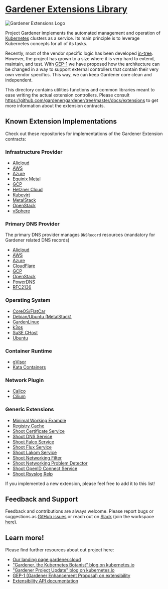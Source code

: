 # [Gardener Extensions Library](https://gardener.cloud)

![Gardener Extensions Logo](../logo/gardener-extensions-large.png)

Project Gardener implements the automated management and operation of [Kubernetes](https://kubernetes.io/) clusters as a service. Its main principle is to leverage Kubernetes concepts for all of its tasks.

Recently, most of the vendor specific logic has been developed [in-tree](https://github.com/gardener/gardener). However, the project has grown to a size where it is very hard to extend, maintain, and test. With [GEP-1](https://github.com/gardener/gardener/blob/master/docs/proposals/01-extensibility.md) we have proposed how the architecture can be changed in a way to support external controllers that contain their very own vendor specifics. This way, we can keep Gardener core clean and independent.

This directory contains utilities functions and common libraries meant to ease writing the actual extension controllers.
Please consult https://github.com/gardener/gardener/tree/master/docs/extensions to get more information about the extension contracts.

## Known Extension Implementations

Check out these repositories for implementations of the Gardener Extension contracts:

### Infrastructure Provider

- [Alicloud](https://github.com/gardener/gardener-extension-provider-alicloud)
- [AWS](https://github.com/gardener/gardener-extension-provider-aws)
- [Azure](https://github.com/gardener/gardener-extension-provider-azure)
- [Equinix Metal](https://github.com/gardener/gardener-extension-provider-equinix-metal)
- [GCP](https://github.com/gardener/gardener-extension-provider-gcp)
- [Hetzner Cloud](https://github.com/23technologies/gardener-extension-provider-hcloud)
- [Kubevirt](https://github.com/gardener/gardener-extension-provider-kubevirt)
- [MetalStack](https://github.com/metal-stack/gardener-extension-provider-metal)
- [OpenStack](https://github.com/gardener/gardener-extension-provider-openstack)
- [vSphere](https://github.com/gardener/gardener-extension-provider-vsphere)

### Primary DNS Provider

The primary DNS provider manages `DNSRecord` resources (mandatory for Gardener related DNS records)

- [Alicloud](https://github.com/gardener/gardener-extension-provider-alicloud)
- [AWS](https://github.com/gardener/gardener-extension-provider-aws)
- [Azure](https://github.com/gardener/gardener-extension-provider-azure)
- [CloudFlare](https://github.com/schrodit/gardener-extension-provider-dns-cloudflare)
- [GCP](https://github.com/gardener/gardener-extension-provider-gcp)
- [OpenStack](https://github.com/gardener/gardener-extension-provider-openstack)
- [PowerDNS](https://github.com/metal-stack/gardener-extension-dns-powerdns)
- [RFC2136](https://github.com/Avarei/gardener-extension-dns-rfc2136)

### Operating System

- [CoreOS/FlatCar](https://github.com/gardener/gardener-extension-os-coreos)
- [Debian/Ubuntu (MetalStack)](https://github.com/metal-stack/os-metal-extension)
- [GardenLinux](https://github.com/gardener/gardener-extension-os-gardenlinux)
- [k3os](https://github.com/23technologies/gardener-extension-os-k3os)
- [SuSE CHost](https://github.com/gardener/gardener-extension-os-suse-chost)
- [Ubuntu](https://github.com/gardener/gardener-extension-os-ubuntu)

### Container Runtime

- [gVisor](https://github.com/gardener/gardener-extension-runtime-gvisor)
- [Kata Containers](https://github.com/23technologies/gardener-extension-runtime-kata)

### Network Plugin

- [Calico](https://github.com/gardener/gardener-extension-networking-calico)
- [Cilium](https://github.com/gardener/gardener-extension-networking-cilium)

### Generic Extensions

- [Minimal Working Example](https://github.com/23technologies/gardener-extension-mwe)
- [Registry Cache](https://github.com/gardener/gardener-extension-registry-cache)
- [Shoot Certificate Service](https://github.com/gardener/gardener-extension-shoot-cert-service)
- [Shoot DNS Service](https://github.com/gardener/gardener-extension-shoot-dns-service)
- [Shoot Falco Service](https://github.com/gardener/gardener-extension-shoot-falco-service)
- [Shoot Flux Service](https://github.com/23technologies/gardener-extension-shoot-flux)
- [Shoot Lakom Service](https://github.com/gardener/gardener-extension-shoot-lakom-service)
- [Shoot Networking Filter](https://github.com/gardener/gardener-extension-shoot-networking-filter)
- [Shoot Networking Problem Detector](https://github.com/gardener/gardener-extension-shoot-networking-problemdetector)
- [Shoot OpenID Connect Service](https://github.com/gardener/gardener-extension-shoot-oidc-service)
- [Shoot Rsyslog Relp](https://github.com/gardener/gardener-extension-shoot-rsyslog-relp)

If you implemented a new extension, please feel free to add it to this list!

## Feedback and Support

Feedback and contributions are always welcome. Please report bugs or suggestions as [GitHub issues](https://github.com/gardener/gardener/issues) or reach out on [Slack](https://gardener-cloud.slack.com/) (join the workspace [here](https://gardener.cloud/community/community-bio/)).

## Learn more!

Please find further resources about out project here:

* [Our landing page gardener.cloud](https://gardener.cloud/)
* ["Gardener, the Kubernetes Botanist" blog on kubernetes.io](https://kubernetes.io/blog/2018/05/17/gardener/)
* ["Gardener Project Update" blog on kubernetes.io](https://kubernetes.io/blog/2019/12/02/gardener-project-update/)
* [GEP-1 (Gardener Enhancement Proposal) on extensibility](https://github.com/gardener/gardener/blob/master/docs/proposals/01-extensibility.md)
* [Extensibility API documentation](https://github.com/gardener/gardener/tree/master/docs/extensions)
